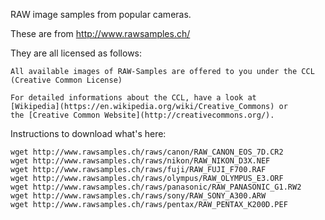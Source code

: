 RAW image samples from popular cameras.

These are from http://www.rawsamples.ch/

They are all licensed as follows:

    All available images of RAW-Samples are offered to you under the CCL
    (Creative Common License)

    For detailed informations about the CCL, have a look at
    [Wikipedia](https://en.wikipedia.org/wiki/Creative_Commons) or
    the [Creative Common Website](http://creativecommons.org/).


Instructions to download what's here:

```
wget http://www.rawsamples.ch/raws/canon/RAW_CANON_EOS_7D.CR2
wget http://www.rawsamples.ch/raws/nikon/RAW_NIKON_D3X.NEF
wget http://www.rawsamples.ch/raws/fuji/RAW_FUJI_F700.RAF
wget http://www.rawsamples.ch/raws/olympus/RAW_OLYMPUS_E3.ORF
wget http://www.rawsamples.ch/raws/panasonic/RAW_PANASONIC_G1.RW2
wget http://www.rawsamples.ch/raws/sony/RAW_SONY_A300.ARW
wget http://www.rawsamples.ch/raws/pentax/RAW_PENTAX_K200D.PEF
```

